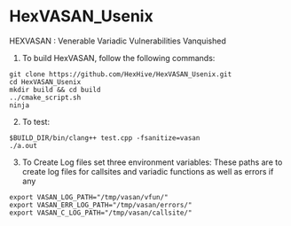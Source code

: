 # HexVASAN_Usenix
HEXVASAN : Venerable Variadic Vulnerabilities Vanquished 
 

1) To build HexVASAN, follow the following commands:

```
git clone https://github.com/HexHive/HexVASAN_Usenix.git
cd HexVASAN_Usenix
mkdir build && cd build
../cmake_script.sh
ninja
```
2) To test:

```
$BUILD_DIR/bin/clang++ test.cpp -fsanitize=vasan 
./a.out
```

3) To Create Log files set three environment variables: These paths are to create log files for callsites and variadic functions as well as errors if any

```
export VASAN_LOG_PATH="/tmp/vasan/vfun/"
export VASAN_ERR_LOG_PATH="/tmp/vasan/errors/"
export VASAN_C_LOG_PATH="/tmp/vasan/callsite/"
```
